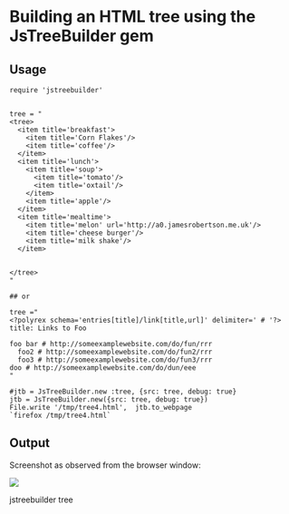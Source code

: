 # Building an HTML tree using the JsTreeBuilder gem

## Usage

    require 'jstreebuilder'


    tree = "
    <tree>
      <item title='breakfast'>
        <item title='Corn Flakes'/>
        <item title='coffee'/>
      </item>
      <item title='lunch'>
        <item title='soup'>
          <item title='tomato'/>
          <item title='oxtail'/>
        </item>
        <item title='apple'/>
      </item>
      <item title='mealtime'>
        <item title='melon' url='http://a0.jamesrobertson.me.uk'/>
        <item title='cheese burger'/>
        <item title='milk shake'/>
      </item>
      

    </tree>
    "

    ## or

    tree ="
    <?polyrex schema='entries[title]/link[title,url]' delimiter=' # '?>
    title: Links to Foo

    foo bar # http://someexamplewebsite.com/do/fun/rrr
      foo2 # http://someexamplewebsite.com/do/fun2/rrr
      foo3 # http://someexamplewebsite.com/do/fun3/rrr
    doo # http://someexamplewebsite.com/do/dun/eee
    "

    #jtb = JsTreeBuilder.new :tree, {src: tree, debug: true}
    jtb = JsTreeBuilder.new({src: tree, debug: true})
    File.write '/tmp/tree4.html',  jtb.to_webpage
    `firefox /tmp/tree4.html`

## Output

Screenshot as observed from the browser window:

![](http://www.jamesrobertson.me.uk/r/images/2019/sep/15/jstree.png)

jstreebuilder tree
